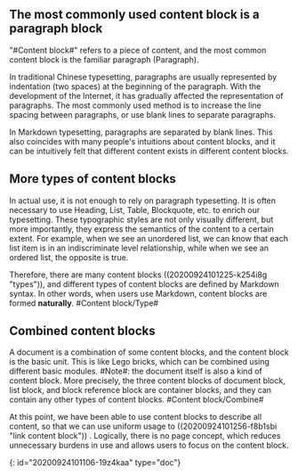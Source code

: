 ## The most commonly used content block is a paragraph block

"#Content block#" refers to a piece of content, and the most common content block is the familiar paragraph (Paragraph).

In traditional Chinese typesetting, paragraphs are usually represented by indentation (two spaces) at the beginning of the paragraph. With the development of the Internet, it has gradually affected the representation of paragraphs. The most commonly used method is to increase the line spacing between paragraphs, or use blank lines to separate paragraphs.

In Markdown typesetting, paragraphs are separated by blank lines. This also coincides with many people's intuitions about content blocks, and it can be intuitively felt that different content exists in different content blocks.

## More types of content blocks

In actual use, it is not enough to rely on paragraph typesetting. It is often necessary to use Heading, List, Table, Blockquote, etc. to enrich our typesetting. These typographic styles are not only visually different, but more importantly, they express the semantics of the content to a certain extent. For example, when we see an unordered list, we can know that each list item is in an indiscriminate level relationship, while when we see an ordered list, the opposite is true.

Therefore, there are many content blocks ((20200924101225-k254i8g "types")), and different types of content blocks are defined by Markdown syntax. In other words, when users use Markdown, content blocks are formed **naturally**. #Content block/Type#

## Combined content blocks

A document is a combination of some content blocks, and the content block is the basic unit. This is like Lego bricks, which can be combined using different basic modules. #Note#: the document itself is also a kind of content block. More precisely, the three content blocks of document block, list block, and block reference block are container blocks, and they can contain any other types of content blocks. #Content block/Combine#

At this point, we have been able to use content blocks to describe all content, so that we can use uniform usage to ((20200924101256-f8b1sbi "link content block")) . Logically, there is no page concept, which reduces unnecessary burdens in use and allows users to focus on the content block.


{: id="20200924101106-19z4kaa" type="doc"}
